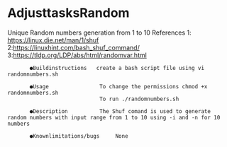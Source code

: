 # AdjusttasksRandom
Unique Random numbers generation from 1 to 10
References 1: https://linux.die.net/man/1/shuf
           2:https://linuxhint.com/bash_shuf_command/
           3:https://tldp.org/LDP/abs/html/randomvar.html
           
           ●Buildinstructions   create a bash script file using vi randomnumbers.sh 
           
           ●Usage                To change the permissions chmod +x randomnumbers.sh 
                                 To run ./randomnumbers.sh
          
           ●Description          The Shuf comand is used to generate random numbers with input range from 1 to 10 using -i and -n for 10 numbers  
           
           ●Knownlimitations/bugs     None
           
